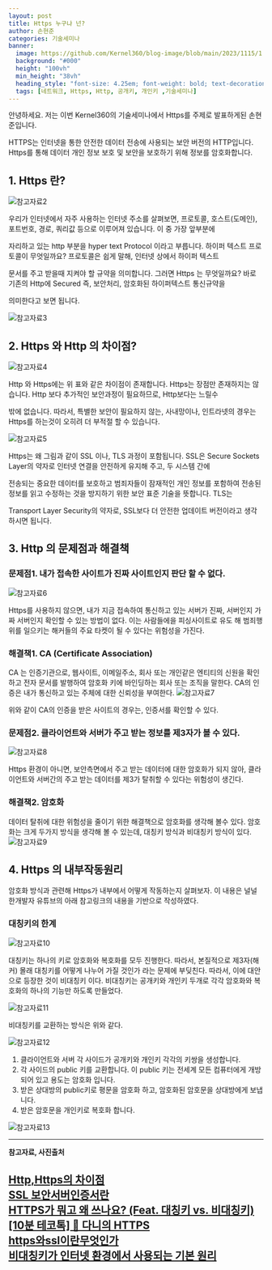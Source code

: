 ```yaml
---
layout: post
title: Https 누구냐 넌?
author: 손현준
categories: 기술세미나
banner:
  image: https://github.com/Kernel360/blog-image/blob/main/2023/1115/1.jpg?raw=true
  background: "#000"
  height: "100vh"
  min_height: "38vh"
  heading_style: "font-size: 4.25em; font-weight: bold; text-decoration: underline"
  tags: [네트워크, Https, Http, 공개키, 개인키 ,기술세미나]
---
```


안녕하세요. 저는 이번 Kernel360의 기술세미나에서 Https를 주제로 발표하게된 손현준입니다.

HTTPS는 인터넷을 통한 안전한 데이터 전송에 사용되는 보안 버전의 HTTP입니다. Https를 통해
데이터 개인 정보 보호 및 보안을 보호하기 위해 정보를 암호화합니다.<br>


## 1. Https 란?
![참고자료2](https://raw.githubusercontent.com/Kernel360/blog-image/main/2023/1115/2.png)

우리가 인터넷에서 자주 사용하는 인터넷 주소를 살펴보면, 프로토콜, 호스트(도메인), 포트번호, 경로, 쿼리값 등으로 이루어져 있습니다. 이 중 가장 앞부분에 

자리하고 있는 http 부분을 hyper text Protocol 이라고 부릅니다. 하이퍼 텍스트 프로토콜이 무엇일까요? 프로토콜은 쉽게 말해, 인터넷 상에서 하이퍼 텍스트

문서를 주고 받을때 지켜야 할 규약을 의미합니다. 그러면 Https 는 무엇일까요? 바로 기존의 Http에 Secured 즉, 보안처리, 암호화된 하이퍼텍스트 통신규약을 

의미한다고 보면 됩니다.

![참고자료3](https://raw.githubusercontent.com/Kernel360/blog-image/main/2023/1115/3.png)

## 2. Https 와 Http 의 차이점?
![참고자료4](https://raw.githubusercontent.com/Kernel360/blog-image/main/2023/1115/4.png)

Http 와 Https에는 위 표와 같은 차이점이 존재합니다. Https는 장점만 존재하지는 않습니다. Http 보다 추가적인 보안과정이 필요하므로, Http보다는 느릴수 

밖에 없습니다. 따라서, 특별한 보안이 필요하지 않는, 사내망이나, 인트라넷의 경우는 Https를 하는것이 오히려 더 부적절 할 수 있습니다.

![참고자료5](https://raw.githubusercontent.com/Kernel360/blog-image/main/2023/1115/5.png)

Https는 왜 그림과 같이 SSL 이나, TLS 과정이 포함됩니다. SSL은 Secure Sockets Layer의 약자로 인터넷 연결을 안전하게 유지해 주고, 두 시스템 간에 

전송되는 중요한 데이터를 보호하고 범죄자들이 잠재적인 개인 정보를 포함하여 전송된 정보를 읽고 수정하는 것을 방지하기 위한 보안 표준 기술을 뜻합니다. TLS는 

Transport Layer Security의 약자로, SSL보다 더 안전한 업데이트 버전이라고 생각하시면 됩니다.

## 3. Http 의 문제점과 해결책

### 문제점1. 내가 접속한 사이트가 진짜 사이트인지 판단 할 수 없다.
![참고자료6](https://raw.githubusercontent.com/Kernel360/blog-image/main/2023/1115/6.png)


Https를 사용하지 않으면, 내가 지금 접속하여 통신하고 있는 서버가 진짜, 서버인지 가짜 서버인지 확인할 수 있는 방법이 없다. 이는 사람들에을 피싱사이트로 유도
해 범죄행위를 일으키는 해커들의 주요 타켓이 될 수 있다는 위험성을 가진다.

### 해결책1. CA (Certificate Association)
CA 는 인증기관으로, 웹사이트, 이메일주소, 회사 또는 개인같은 엔티티의 신원을 확인하고 전자 문서를 발행하여 암호화 키에 바인딩하는 회사 또는 조직을 말한다.
CA의 인증은 내가 통신하고 있는 주체에 대한 신뢰성을 부여한다.
![참고자료7](https://raw.githubusercontent.com/Kernel360/blog-image/main/2023/1115/7.png)


위와 같이 CA의 인증을 받은 사이트의 경우는, 인증서를 확인할 수 있다.

### 문제점2. 클라이언트와 서버가 주고 받는 정보를 제3자가 볼 수 있다.
![참고자료8](https://raw.githubusercontent.com/Kernel360/blog-image/main/2023/1115/8.png)

Https 환경이 아니면, 보안측면에서 주고 받는 데이터에 대한 암호화가 되지 않아, 클라이언트와 서버간의 주고 받는 데이터를 제3가 탈취할 수 있다는 
위험성이 생긴다.

### 해결책2. 암호화

데이터 탈취에 대한 위험성을 줄이기 위한 해결책으로 암호화를 생각해 볼수 있다. 암호화는 크게 두가지 방식을 생각해 볼 수 있는데, 대칭키 방식과 비대칭키 방식이 
있다.
![참고자료9](https://raw.githubusercontent.com/Kernel360/blog-image/main/2023/1115/9.png)

## 4. Https 의 내부작동원리

암호화 방식과 관련해 Https가 내부에서 어떻게 작동하는지 살펴보자.
이 내용은 널널한개발자 유튜브의 아래 참고링크의 내용을 기반으로 작성하였다.


### 대칭키의 한계
![참고자료10](https://raw.githubusercontent.com/Kernel360/blog-image/main/2023/1115/10.png)

대칭키는 하나의 키로 암호화와 복호화를 모두 진행한다. 따라서, 본질적으로 제3자(해커) 몰래 대칭키를 어떻게 나누어 가질 것인가 라는 문제에 부딪친다.
따라서, 이에 대안으로 등장한 것이 비대칭키 이다. 비대칭키는 공개키와 개인키 두개로 각각 암호화와 복호화의 하나의 기능만 하도록 만들었다.

![참고자료11](https://raw.githubusercontent.com/Kernel360/blog-image/main/2023/1115/11.png)


비대칭키를 교환하는 방식은 위와 같다.

![참고자료12](https://raw.githubusercontent.com/Kernel360/blog-image/main/2023/1115/12.png)


1. 클라이언트와 서버 각 사이드가 공개키와 개인키 각각의 키쌍을 생성합니다.
2. 각 사이드의 public 키를 교환합니다. 이 public 키는 전세계 모든 컴퓨터에게 개방되어 있고 용도는 암호화 입니다.
3. 받은 상대방의 public키로 평문을 암호화 하고, 암호화된 암호문을 상대방에게 보냅니다.
4. 받은 암호문을 개인키로 복호화 합니다.

![참고자료13](https://raw.githubusercontent.com/Kernel360/blog-image/main/2023/1115/13.png)


---
**참고자료, 사진출처**

[Http,Https의 차이점](https://velog.io/@younara/HTTP%EC%99%80-HTTPS%EC%9D%98-%EC%B0%A8%EC%9D%B4%EC%A0%90)<br>
[SSL 보안서버인증서란](https://kicassl.com/sslcert/sslcert/printSslCert.sg)<br>
[HTTPS가 뭐고 왜 쓰나요? (Feat. 대칭키 vs. 비대칭키)](https://www.youtube.com/watch?v=H6lpFRpyl14&ab_channel=%EC%96%84%ED%8C%8D%ED%95%9C%EC%BD%94%EB%94%A9%EC%82%AC%EC%A0%84)<br>
[[10분 테코톡] 🍭 다니의 HTTPS](https://www.youtube.com/watch?v=wPdH7lJ8jf0&t=626s&ab_channel=%EC%9A%B0%EC%95%84%ED%95%9C%ED%85%8C%ED%81%AC)<br>
[https와ssl이란무엇인가](https://www.youtube.com/watch?v=0cfUVrQW_yg&ab_channel=%EC%83%9D%ED%99%9C%EC%BD%94%EB%94%A9)<br>
[비대칭키가 인터넷 환경에서 사용되는 기본 원리](https://www.youtube.com/watch?v=jyZ7TQaFy_o&ab_channel=%EB%84%90%EB%84%90%ED%95%9C%EA%B0%9C%EB%B0%9C%EC%9E%90TV)<br>
---
